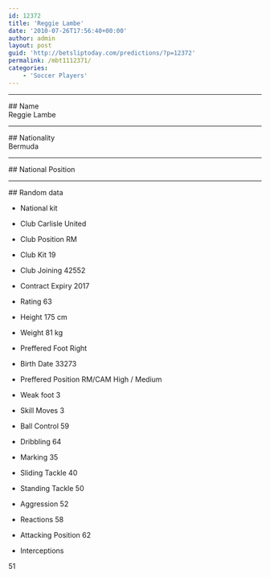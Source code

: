 ```yaml
---
id: 12372
title: 'Reggie Lambe'
date: '2010-07-26T17:56:40+00:00'
author: admin
layout: post
guid: 'http://betsliptoday.com/predictions/?p=12372'
permalink: /mbt1112371/
categories:
    - 'Soccer Players'
---
```


- - - - - -

\## Name  
 Reggie Lambe

- - - - - -

\## Nationality  
 Bermuda

- - - - - -

\## National Position

- - - - - -

\## Random data

- National kit
- Club
 Carlisle United

- Club Position
 RM

- Club Kit
 19

- Club Joining
 42552

- Contract Expiry
 2017

- Rating
 63

- Height
 175 cm

- Weight
 81 kg

- Preffered Foot
 Right

- Birth Date
 33273

- Preffered Position
 RM/CAM High / Medium

- Weak foot
 3

- Skill Moves
 3

- Ball Control
 59

- Dribbling
 64

- Marking
 35

- Sliding Tackle
 40

- Standing Tackle
 50

- Aggression
 52

- Reactions
 58

- Attacking Position
 62

- Interceptions

 51